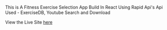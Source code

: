 This is A Fitness Exercise Selection App Build In React Using Rapid Api's
Api Used - ExerciseDB, Youtube Search and Download

View the Live Site [here]()